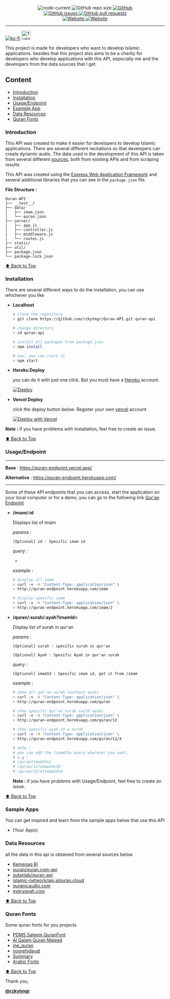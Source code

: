 <p align="center">
<img alt="node-current" src="https://img.shields.io/node/v/jest">
    <img alt="GitHub repo size" src="https://img.shields.io/github/repo-size/rzkytmgr/Quran-API">
    <a href="https://github.com/rzkytmgr/Quran-API/blob/master/LICENSE">
    	<img alt="GitHub" src="https://img.shields.io/github/license/rzkytmgr/Quran-API">
    </a>
    <br>
    <a href="https://github.com/rzkytmgr/Quran-API/issues">
    	<img alt="GitHub issues" src="https://img.shields.io/github/issues/rzkytmgr/Quran-API">
	</a>
    <a href="https://github.com/rzkytmgr/Quran-API/pulls">
    	<img alt="GitHub pull requests" src="https://img.shields.io/github/issues-pr/rzkytmgr/Quran-API">
	</a>
    <br>
    <a href="https://quran-endpoint.vercel.app/">
    <img alt="Website" src="https://img.shields.io/website?label=vercel&down_message=offline&up_message=online&url=https%3A%2F%2Fquran-endpoint.vercel.app%2F">
    </a>
    <a href="https://quran-endpoint.herokuapp.com/">
    <img alt="Website" src="https://img.shields.io/website?label=heroku&down_message=offline&up_message=online&url=https%3A%2F%2Fquran-endpoint.herokuapp.com%2F">
    </a>
</p>



<hr />

[![ko-fi](https://ko-fi.com/img/githubbutton_sm.svg)](https://ko-fi.com/N4N02S5BX) <a href="https://trakteer.id/ruzky" target="_blank"><img id="wse-buttons-preview" src="https://cdn.trakteer.id/images/embed/trbtn-red-5.png" height="30" style="border: 0px; height: 30px;" alt="Trakteer Saya"></a>

This project is made for developers who want to develop Islamic applications. besides that this project also aims to be a charity for developers who develop applications with this API, especially me and the developers from the data sources that I get.

## Content

- [Introduction](#introduction)
- [Installation](#installation)
- [Usage/Endpoint](#usageendpoint)
- [Example App](#example-app)
- [Data Resources](#data-resources)
- [Quran Fonts](#quran-fonts)



### Introduction

This API was created to make it easier for developers to develop Islamic applications. There are several different recitations so that developers can create dynamic audio. The data used in the development of this API is taken from several different [sources](#data-resources), both from existing APIs and from scraping results.

This API was created using the [Express Web Application Framework](https://expressjs.com/) and several additional libraries that you can see in the `package.json` file.

**File Structure :**

```
Quran-API
├── __test__/
├── data/
│	├── imam.json
│	└── quran.json
├── server/
|	├── app.js
|	├── controller.js
|	├── middleware.js
|	└── routes.js
├── static/
├── util/
├── package.json
└── package-lock.json

```



[⬆️ Back to Top](#content)



### Installation

There are several different ways to do the installation, you can use whichever you like

- **Localhost**

  ```bash
  # clone the repository
  > git clone https://github.com/rzkytmgr/Quran-API.git quran-api
  
  # change directory
  > cd quran-api
  
  # install all packages from package.json
  > npm install
  
  # now, you can start it
  > npm start
  ```

  

- **Heroku Deploy**

  you can do it with just one click. But you must have a [Heroku](http://heroku.com/) account.

  [![Deploy](https://www.herokucdn.com/deploy/button.svg)](https://heroku.com/deploy?template=https://github.com/rzkytmgr/Quran-API)
  
  
  
- **Vercel Deploy**

  click the deploy button below. Register your own [vercel](https://vercel.com) account

  [![Deploy with Vercel](https://vercel.com/button)](https://vercel.com/new/git/external?repository-url=https%3A%2F%2Fgithub.com%2Frzkytmgr%2FQuran-API)



**Note :** if you have problems with installation, feel free to create an issue.

[⬆️ Back to Top](#content)



### Usage/Endpoint

---

**Base** : https://quran-endpoint.vercel.app/

**Alternative** : https://quran-endpoint.herokuapp.com/

---

Some of these API endpoints that you can access, start the application on your local computer or for a demo, you can go to the following link [Qur'an Endpoint](http://quran-endpoint.herokuapp.com/)

- **/imam/:id**

  Displays list of imam

  *params* :

  `[Optional] id : Spesific imam id`

  *query* :

  -

  *example* :

  ```bash
  # display all imam
  > curl -v -H "Content-Type: application/json" \
  > http://quran-endpoint.herokuapp.com/imam
  
  # display spesific imam
  > curl -v -H "Content-Type: application/json" \
  > http://quran-endpoint.herokuapp.com/imam/2
  ```

- **/quran/:surah/:ayah?imamId=**

  Display list of surah in qur'an

  *params* :

  `[Optional] surah : spesific surah in qur'an` 

  `[Optional] Ayah : Spesific Ayah in qur'an surah`

  *query* :

  `[Optional] imamId : Spesific imam id, get it from /imam`

  *example :*

  ```bash
  # show all qur'an surah (without ayah)
  > curl -v -H "Content-Type: application/json" \
  > http://quran-endpoint.herokuapp.com/quran
  
  # show spesific qur'an surah (with ayah)
  > curl -v -H "Content-Type: application/json" \
  > http://quran-endpoint.herokuapp.com/quran/12
  
  # show spesific ayah in a surah
  > curl -v -H "Content-Type: application/json" \
  > http://quran-endpoint.herokuapp.com/quran/12/4
  
  # note :
  #	you can add the ?imamId= query wherever you want,
  # e.g :
  #	/quran?imamId=2
  #	/quran/12?imamId=10
  #	/quran/12/4?imamId=6
  ```

  

  **Note :** if you have problems with Usage/Endpoint, feel free to create an issue.



[⬆️ Back to Top](#content)



### Sample Apps

You can get inspired and learn from the sample apps below that use this API

- (Your Apps)



### Data Resources

all the data in this api is obtained from several sources below

- [Kemenag RI](https://quran.kemenag.go.id/)
- [quran/quran.com-api](https://github.com/quran/quran.com-api)
- [sutanlab/quran-api](https://github.com/sutanlab/quran-api)
- [islamic-network/api.alquran.cloud](https://github.com/islamic-network)
- [quranicaudio.com](https://quranicaudio.com/about)
- [everyayah.com](https://everyayah.com/)



[⬆️ Back to Top](#content)


### Quran Fonts

Some quran fonts for you projects

- [PDMS Saleem QuranFont](https://www.maisfontes.com/pdms-saleem-quranfont)
- [Al Qalam Quran Majeed](https://arabicfonts.net/fonts/al-qalam-quran-majeed-web-regular)
- [me_quran](https://urdufonts.net/fonts/me_quran-regular)
- [noorehidayat](https://urdufonts.net/fonts/noorehidayat-regular)
- [Summary](http://quran.mursil.com/Web-Print-Publishing-Quran-Text-Graphics-Fonts-and-Downloads/fonts-optimized-for-quran)
- [Arabic Fonts](https://arabicfonts.net/fonts)



[⬆️ Back to Top](#content)



Thank you,

[**@rzkytmgr**](https://github.com/rzkytmgr)
